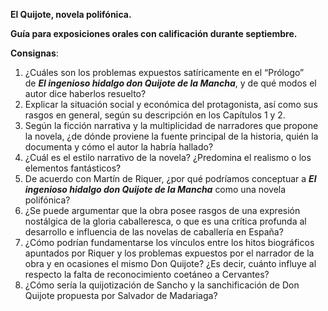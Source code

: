 **El Quijote, novela polifónica.**

**Guía para exposiciones orales con calificación durante septiembre.** 

**Consignas**: 

1. ¿Cuáles son los problemas expuestos satíricamente en el “Prólogo” de **_El ingenioso hidalgo don Quijote de la Mancha_**, y de qué modos el autor dice haberlos resuelto?
2. Explicar la situación social y económica del protagonista, así como sus rasgos en general, según su descripción en los Capítulos 1 y 2.
3. Según la ficción narrativa y la multiplicidad de narradores que propone la novela, ¿de dónde proviene la fuente principal de la historia, quién la documenta y cómo el autor la habría hallado?
4. ¿Cuál es el estilo narrativo de la novela? ¿Predomina el realismo o los elementos fantásticos?
5. De acuerdo con Martín de Riquer, ¿por qué podríamos conceptuar a **_El ingenioso hidalgo don Quijote de la Mancha_** como una novela polifónica?
6. ¿Se puede argumentar que la obra posee rasgos de una expresión nostálgica de la gloria caballeresca, o que es una crítica profunda al desarrollo e influencia de las novelas de caballería en España?
7. ¿Cómo podrían fundamentarse los vínculos entre los hitos biográficos apuntados por Riquer y los problemas expuestos por el narrador de la obra y en ocasiones el mismo Don Quijote? ¿Es decir, cuánto influye al respecto la falta de reconocimiento coetáneo a Cervantes?
8. ¿Cómo sería la quijotización de Sancho y la sanchificación de Don Quijote propuesta por Salvador de Madariaga?